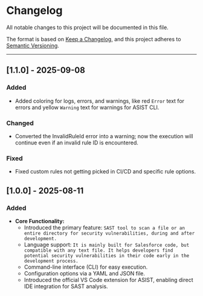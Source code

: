 # Changelog

All notable changes to this project will be documented in this file.

The format is based on [Keep a Changelog](https://keepachangelog.com/en/1.0.0/), and this project adheres to [Semantic Versioning](https://semver.org/spec/v2.0.0.html).

---

## \[1.1.0\] \- 2025-09-08

### Added

* Added coloring for logs, errors, and warnings, like red `Error` text for errors and yellow `Warning` text for warnings for ASIST CLI.

### Changed

* Converted the InvalidRuleId error into a warning; now the execution will continue even if an invalid rule ID is encountered.

### Fixed

* Fixed custom rules not getting picked in CI/CD and specific rule options.

## \[1.0.0\] \- 2025-08-11

### Added

* **Core Functionality:**  
  * Introduced the primary feature: `SAST tool to scan a file or an entire directory for security vulnerabilities, during and after development.`  
  * Language support: `It is mainly built for Salesforce code, but compatible with any text file. It helps developers find potential security vulnerabilities in their code early in the development process.`  
  * Command-line interface (CLI) for easy execution.  
  * Configuration options via a YAML and JSON file.
  * Introduced the official VS Code extension for ASIST, enabling direct IDE integration for SAST analysis.
